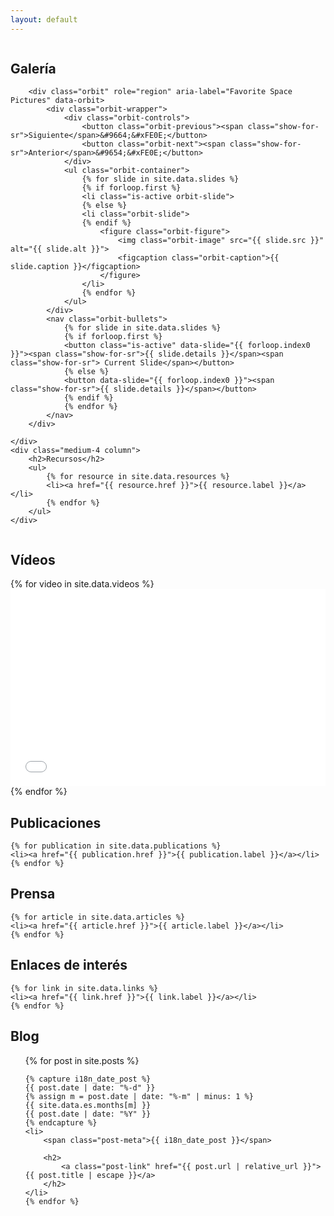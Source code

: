 ```yaml
---
layout: default
---
```


<div class="row">
    <div class="medium-8 column">
        <h2>Galería</h2>

        <div class="orbit" role="region" aria-label="Favorite Space Pictures" data-orbit>
            <div class="orbit-wrapper">
                <div class="orbit-controls">
                    <button class="orbit-previous"><span class="show-for-sr">Siguiente</span>&#9664;&#xFE0E;</button>
                    <button class="orbit-next"><span class="show-for-sr">Anterior</span>&#9654;&#xFE0E;</button>
                </div>
                <ul class="orbit-container">
                    {% for slide in site.data.slides %}
                    {% if forloop.first %}
                    <li class="is-active orbit-slide">
                    {% else %}
                    <li class="orbit-slide">
                    {% endif %}
                        <figure class="orbit-figure">
                            <img class="orbit-image" src="{{ slide.src }}" alt="{{ slide.alt }}">
                            <figcaption class="orbit-caption">{{ slide.caption }}</figcaption>
                        </figure>
                    </li>
                    {% endfor %}
                </ul>
            </div>
            <nav class="orbit-bullets">
                {% for slide in site.data.slides %}
                {% if forloop.first %}
                <button class="is-active" data-slide="{{ forloop.index0 }}"><span class="show-for-sr">{{ slide.details }}</span><span class="show-for-sr"> Current Slide</span></button>
                {% else %}
                <button data-slide="{{ forloop.index0 }}"><span class="show-for-sr">{{ slide.details }}</span></button>
                {% endif %}
                {% endfor %}
            </nav>
        </div>

    </div>
    <div class="medium-4 column">
        <h2>Recursos</h2>
        <ul>
            {% for resource in site.data.resources %}
            <li><a href="{{ resource.href }}">{{ resource.label }}</a></li>
            {% endfor %}
        </ul>
    </div>
</div>

## Vídeos
<div class="row medium-up-2">
    {% for video in site.data.videos %}
    <div class="column">
        <div class="responsive-embed">
            <iframe width="560" height="315" src="{{ video.src }}" frameborder="0" allowfullscreen></iframe>
        </div>
    </div>
    {% endfor %}
</div>

## Publicaciones

    {% for publication in site.data.publications %}
    <li><a href="{{ publication.href }}">{{ publication.label }}</a></li>
    {% endfor %}

## Prensa

    {% for article in site.data.articles %}
    <li><a href="{{ article.href }}">{{ article.label }}</a></li>
    {% endfor %}

## Enlaces de interés

    {% for link in site.data.links %}
    <li><a href="{{ link.href }}">{{ link.label }}</a></li>
    {% endfor %}

## Blog
<ul class="post-list">
    {% for post in site.posts %}

    {% capture i18n_date_post %}
    {{ post.date | date: "%-d" }}
    {% assign m = post.date | date: "%-m" | minus: 1 %}
    {{ site.data.es.months[m] }}
    {{ post.date | date: "%Y" }}
    {% endcapture %}
    <li>
        <span class="post-meta">{{ i18n_date_post }}</span>

        <h2>
            <a class="post-link" href="{{ post.url | relative_url }}">{{ post.title | escape }}</a>
        </h2>
    </li>
    {% endfor %}
</ul>
